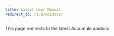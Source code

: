 ```yaml
---
title: Latest User Manual
redirect_to: /1.8/apidocs/
---
```


This page redirects to the latest Accumulo apidocs
